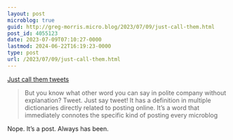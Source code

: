```yaml
---
layout: post
microblog: true
guid: http://greg-morris.micro.blog/2023/07/09/just-call-them.html
post_id: 4055123
date: 2023-07-09T07:10:27-0000
lastmod: 2024-06-22T16:19:23-0000
type: post
url: /2023/07/09/just-call-them.html
---
```

[Just call them tweets](https://www.theverge.com/2023/7/6/23784842/threads-instagram-tweets-post-name-thread)

> But you know what other word you can say in polite company without explanation? Tweet. Just say tweet! It has a definition in multiple dictionaries directly related to posting online. It’s a word that immediately connotes the specific kind of posting every microblog

 Nope. It’s a post. Always has been. 
